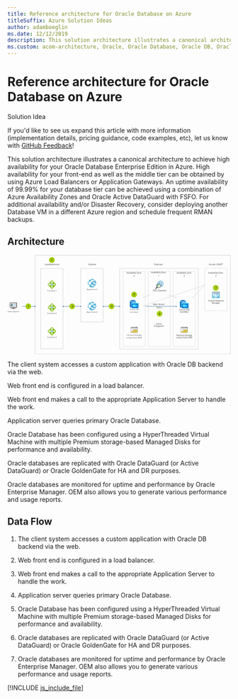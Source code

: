 ```yaml
---
title: Reference architecture for Oracle Database on Azure
titleSuffix: Azure Solution Ideas
author: adamboeglin
ms.date: 12/12/2019
description: This solution architecture illustrates a canonical architecture to achieve high availability for your Oracle Database Enterprise Edition in Azure. High availability for your front-end as well as the middle tier can be obtained by using Azure Load Balancers or Application Gateways. An uptime availability of 99.99% for your database tier can be achieved using a combination of Azure Availability Zones and Oracle Active DataGuard with FSFO. For additional availability and/or Disaster Recovery, consider deploying another Database VM in a different Azure region and schedule frequent RMAN backups.
ms.custom: acom-architecture, Oracle, Oracle Database, Oracle DB, Oracle on Azure, Oracle DB architecture, interactive-diagram
---
```

# Reference architecture for Oracle Database on Azure

<div class="alert">
    <p class="alert-title">
        <span class="icon is-left" aria-hidden="true">
            <span class="icon docon docon-lightbulb" role="presentation"></span>
        </span>Solution Idea</p>
    <p>If you'd like to see us expand this article with more information (implementation details, pricing guidance, code examples, etc), let us know with <a href="#feedback">GitHub Feedback</a>!</p>
</div>

This solution architecture illustrates a canonical architecture to achieve high availability for your Oracle Database Enterprise Edition in Azure. High availability for your front-end as well as the middle tier can be obtained by using Azure Load Balancers or Application Gateways. An uptime availability of 99.99% for your database tier can be achieved using a combination of Azure Availability Zones and Oracle Active DataGuard with FSFO. For additional availability and/or Disaster Recovery, consider deploying another Database VM in a different Azure region and schedule frequent RMAN backups.

## Architecture

<svg class="architecture-diagram" aria-labelledby="reference-architecture-for-oracle-database-on-azure" height="507" viewbox="0 0 1139 507" width="1139" xmlns="http://www.w3.org/2000/svg">
    <g transform="translate(-12 -11)" fill="none" fill-rule="evenodd" stroke="none" stroke-width="1">
        <path d="M0 533.821h1159.641V0H0z"/>
        <path stroke="#9F9F9F" stroke-linecap="round" d="M182.286 488.767h113.268V78.906H182.286zM387.21 352.096h113.268V78.906H387.21zM715.186 476.664v.5h-.5"/>
        <path d="M711.663 477.164H604.319" stroke="#9F9F9F" stroke-dasharray="1.008,3.024" stroke-linecap="round"/>
        <path stroke="#9F9F9F" stroke-linecap="round" d="M602.807 477.164h-.5v-.5"/>
        <path d="M602.307 473.673V96.307" stroke="#9F9F9F" stroke-dasharray="0.997,2.991" stroke-linecap="round"/>
        <path stroke="#9F9F9F" stroke-linecap="round" d="M602.307 94.812v-.5h.5"/>
        <path d="M605.831 94.312h107.343" stroke="#9F9F9F" stroke-dasharray="1.008,3.024" stroke-linecap="round"/>
        <path stroke="#9F9F9F" stroke-linecap="round" d="M714.686 94.312h.5v.5"/>
        <path d="M715.186 97.803v377.365" stroke="#9F9F9F" stroke-dasharray="0.997,2.991" stroke-linecap="round"/>
        <path stroke="#9F9F9F" stroke-linecap="round" d="M843.863 476.664v.5h-.5"/>
        <path d="M840.34 477.164H732.996" stroke="#9F9F9F" stroke-dasharray="1.008,3.024" stroke-linecap="round"/>
        <path stroke="#9F9F9F" stroke-linecap="round" d="M731.484 477.164h-.5v-.5"/>
        <path d="M730.984 473.673V96.307" stroke="#9F9F9F" stroke-dasharray="0.997,2.991" stroke-linecap="round"/>
        <path stroke="#9F9F9F" stroke-linecap="round" d="M730.984 94.812v-.5h.5"/>
        <path d="M734.508 94.312h107.344" stroke="#9F9F9F" stroke-dasharray="1.008,3.024" stroke-linecap="round"/>
        <path stroke="#9F9F9F" stroke-linecap="round" d="M843.363 94.312h.5v.5"/>
        <path d="M843.863 97.803V475.17" stroke="#9F9F9F" stroke-dasharray="0.997,2.991" stroke-linecap="round"/>
        <path stroke="#9F9F9F" stroke-linecap="round" d="M970.694 476.664v.5h-.5"/>
        <path d="M967.17 477.164H859.827" stroke="#9F9F9F" stroke-dasharray="1.008,3.024" stroke-linecap="round"/>
        <path stroke="#9F9F9F" stroke-linecap="round" d="M858.314 477.164h-.5v-.5"/>
        <path d="M857.814 473.673V96.307" stroke="#9F9F9F" stroke-dasharray="0.997,2.991" stroke-linecap="round"/>
        <path stroke="#9F9F9F" stroke-linecap="round" d="M857.814 94.812v-.5h.5"/>
        <path d="M861.339 94.312h107.344" stroke="#9F9F9F" stroke-dasharray="1.008,3.024" stroke-linecap="round"/>
        <path stroke="#9F9F9F" stroke-linecap="round" d="M970.194 94.312h.5v.5"/>
        <path d="M970.694 97.803v377.365" stroke="#9F9F9F" stroke-dasharray="0.997,2.991" stroke-linecap="round"/>
        <text fill="#525252" font-family="SegoeUI-Semibold, Segoe UI" font-size="9.745" font-weight="500">
            <tspan x="417.335" y="189.252">A</tspan><tspan letter-spacing="-.005" x="423.878" y="189.252">p</tspan><tspan x="429.745" y="189.252">p Se</tspan><tspan letter-spacing=".391" x="448.779" y="189.252">r</tspan><tspan letter-spacing="-.073" x="453.167" y="189.252">v</tspan><tspan x="457.962" y="189.252">er1</tspan>
        </text>
        <text fill="#525252" font-family="SegoeUI-Semibold, Segoe UI" font-size="9.745" font-weight="500">
            <tspan x="215.595" y="196.249">F</tspan><tspan letter-spacing="-.084" x="220.492" y="196.249">r</tspan><tspan x="223.929" y="196.249">o</tspan><tspan letter-spacing=".006" x="229.749" y="196.249">n</tspan><tspan x="235.441" y="196.249">t</tspan><tspan letter-spacing="-.005" x="238.962" y="196.249">E</tspan><tspan x="244.001" y="196.249">nd 1</tspan>
        </text>
        <text fill="#525252" font-family="SegoeUI-Semibold, Segoe UI" font-size="9.745" font-weight="500">
            <tspan x="214.855" y="312.249">F</tspan><tspan letter-spacing="-.084" x="219.751" y="312.249">r</tspan><tspan x="223.188" y="312.249">o</tspan><tspan letter-spacing=".006" x="229.008" y="312.249">n</tspan><tspan x="234.7" y="312.249">tEnd 2</tspan>
        </text>
        <text fill="#525252" font-family="SegoeUI-Semibold, Segoe UI" font-size="9.745" font-weight="500">
            <tspan x="12.423" y="302.25">Client </tspan><tspan letter-spacing="-.229" x="40.631" y="302.25">S</tspan><tspan x="45.475" y="302.25">ys</tspan><tspan letter-spacing="-.054" x="54.63" y="302.25">t</tspan><tspan x="58.041" y="302.25">em</tspan>
        </text>
        <text fill="#525252" font-family="SegoeUI-Semibold, Segoe UI" font-size="9.745" font-weight="500">
            <tspan x="214.855" y="433.248">F</tspan><tspan letter-spacing="-.084" x="219.751" y="433.248">r</tspan><tspan x="223.188" y="433.248">o</tspan><tspan letter-spacing=".006" x="229.008" y="433.248">n</tspan><tspan x="234.7" y="433.248">tEnd 3</tspan>
        </text>
        <text fill="#525252" font-family="SegoeUI-Semibold, Segoe UI" font-size="9.745" font-weight="500">
            <tspan x="416.594" y="303.985">A</tspan><tspan letter-spacing="-.005" x="423.137" y="303.985">pp</tspan><tspan x="434.871" y="303.985"> Se</tspan><tspan letter-spacing=".392" x="448.033" y="303.985">r</tspan><tspan letter-spacing="-.073" x="452.422" y="303.985">v</tspan><tspan x="457.217" y="303.985">er2</tspan>
        </text>
        <text fill="#525252" font-family="SegoeUI-Semibold, Segoe UI" font-size="9.745" font-weight="500">
            <tspan x="635.671" y="291.988">Oracle SB1</tspan>
        </text>
        <text fill="#525252" font-family="SegoeUI-Semibold, Segoe UI" font-size="9.745" font-weight="500">
            <tspan x="638.165" y="303.682">(prima</tspan><tspan letter-spacing=".392" x="667.145" y="303.682">r</tspan><tspan x="671.534" y="303.682">y)</tspan>
        </text>
        <text fill="#525252" font-family="SegoeUI-Semibold, Segoe UI" font-size="9.745" font-weight="500">
            <tspan x="620.439" y="423.2">P</tspan><tspan letter-spacing="-.085" x="626.135" y="423.2">r</tspan><tspan x="629.571" y="423.2">emium </tspan><tspan letter-spacing="-.277" x="662.923" y="423.2">S</tspan><tspan letter-spacing="-.054" x="667.672" y="423.2">t</tspan><tspan x="671.082" y="423.2">orage</tspan>
        </text>
        <text fill="#525252" font-family="SegoeUI-Semibold, Segoe UI" font-size="9.745" font-weight="500">
            <tspan x="619.464" y="434.895">usin</tspan><tspan letter-spacing="-.005" x="637.584" y="434.895">g</tspan><tspan x="643.452" y="434.895"> Oracle ASM</tspan>
        </text>
        <text fill="#525252" font-family="SegoeUI-Semibold, Segoe UI" font-size="10.234" font-weight="500" letter-spacing="-.274">
            <tspan x="755.148" y="266.944">R</tspan><tspan x="760.976" y="266.944">edo </tspan><tspan letter-spacing="-.292" x="781.504" y="266.944">S</tspan><tspan x="786.489" y="266.944">t</tspan><tspan letter-spacing="-.088" x="790.187" y="266.944">r</tspan><tspan x="793.797" y="266.944">eam</tspan>
        </text>
        <text fill="#525252" font-family="SegoeUI-Semibold, Segoe UI" font-size="10.234" font-weight="500">
            <tspan x="770.418" y="364.977">Acti</tspan><tspan letter-spacing="-.077" x="788.472" y="364.977">v</tspan><tspan x="793.508" y="364.977">e</tspan>
        </text>
        <text fill="#525252" font-family="SegoeUI-Semibold, Segoe UI" font-size="10.234" font-weight="500">
            <tspan x="760.184" y="377.258">Data</tspan><tspan letter-spacing="-.005" x="781.906" y="377.258">g</tspan><tspan x="788.067" y="377.258">ua</tspan><tspan letter-spacing="-.088" x="799.381" y="377.258">r</tspan><tspan x="802.991" y="377.258">d</tspan>
        </text>
        <text fill="#525252" font-family="SegoeUI-Semibold, Segoe UI" font-size="10.234" font-weight="500" letter-spacing="-.115">
            <tspan x="754.309" y="196.155">F</tspan><tspan x="759.217" y="196.155">SFQ O</tspan><tspan letter-spacing="-.005" x="788.215" y="196.155">b</tspan><tspan x="794.376" y="196.155">se</tspan><tspan letter-spacing=".41" x="804.226" y="196.155">r</tspan><tspan letter-spacing="-.077" x="808.834" y="196.155">v</tspan><tspan x="813.869" y="196.155">er</tspan>
        </text>
        <text fill="#525252" font-family="SegoeUI-Semibold, Segoe UI" font-size="10.234" font-weight="500">
            <tspan x="888.355" y="293.573">Oracle DB2</tspan>
        </text>
        <text fill="#525252" font-family="SegoeUI-Semibold, Segoe UI" font-size="10.234" font-weight="500">
            <tspan x="892.377" y="305.854">(stan</tspan><tspan letter-spacing="-.005" x="915.199" y="305.854">db</tspan><tspan x="927.522" y="305.854">y)</tspan>
        </text>
        <text fill="#525252" font-family="SegoeUI-Semibold, Segoe UI" font-size="10.234" font-weight="500">
            <tspan x="1036.126" y="247.806">Oracle En</tspan><tspan letter-spacing="-.056" x="1079.995" y="247.806">t</tspan><tspan x="1083.577" y="247.806">er</tspan><tspan letter-spacing="-.005" x="1092.802" y="247.806">p</tspan><tspan x="1098.963" y="247.806">rise</tspan>
        </text>
        <text fill="#525252" font-family="SegoeUI-Semibold, Segoe UI" font-size="10.234" font-weight="500">
            <tspan x="1054.977" y="260.087">Mana</tspan><tspan letter-spacing="-.005" x="1081.092" y="260.087">g</tspan><tspan x="1087.253" y="260.087">er</tspan>
        </text>
        <text fill="#525252" font-family="SegoeUI-Semibold, Segoe UI" font-size="10.234" font-weight="500">
            <tspan x="874.028" y="424.324">P</tspan><tspan letter-spacing="-.089" x="880.009" y="424.324">r</tspan><tspan x="883.618" y="424.324">emium </tspan><tspan letter-spacing="-.29" x="918.643" y="424.324">S</tspan><tspan letter-spacing="-.056" x="923.63" y="424.324">t</tspan><tspan x="927.212" y="424.324">ora</tspan><tspan letter-spacing="-.005" x="942.453" y="424.324">g</tspan><tspan x="948.614" y="424.324">e</tspan>
        </text>
        <text fill="#525252" font-family="SegoeUI-Semibold, Segoe UI" font-size="10.234" font-weight="500">
            <tspan x="873.004" y="436.605">usin</tspan><tspan letter-spacing="-.005" x="892.033" y="436.605">g</tspan><tspan x="898.195" y="436.605"> Oracle ASM</tspan>
        </text>
        <text fill="#525252" font-family="SegoeUI-Semibold, Segoe UI" font-size="10.234" font-weight="500">
            <tspan x="773.017" y="283.206">(sync)</tspan>
        </text>
        <text fill="#525252" font-family="SegoeUI-Semibold, Segoe UI" font-size="10.234" font-weight="500" letter-spacing="-.216">
            <tspan x="620.191" y="105.808">A</tspan><tspan letter-spacing="-.167" x="626.627" y="105.808">v</tspan><tspan x="631.482" y="105.808">aila</tspan><tspan letter-spacing="-.005" x="647.513" y="105.808">b</tspan><tspan x="653.674" y="105.808">ility Zone</tspan>
        </text>
        <text fill="#525252" font-family="SegoeUI-Semibold, Segoe UI" font-size="12.428" font-weight="500">
            <tspan x="423.919" y="62.433">S</tspan><tspan letter-spacing=".007" x="430.685" y="62.433">u</tspan><tspan letter-spacing="-.006" x="437.944" y="62.433">b</tspan><tspan x="445.426" y="62.433">net</tspan>
        </text>
        <text fill="#525252" font-family="SegoeUI-Semibold, Segoe UI" font-size="12.428" font-weight="500">
            <tspan x="201.33" y="62.433">L</tspan><tspan letter-spacing="-.144" x="207.405" y="62.433">o</tspan><tspan x="214.536" y="62.433">a</tspan><tspan letter-spacing="-.006" x="221.023" y="62.433">d</tspan><tspan letter-spacing="-.152" x="228.505" y="62.433">b</tspan><tspan x="235.696" y="62.433">alancer</tspan>
        </text>
        <text fill="#525252" font-family="SegoeUI-Semibold, Segoe UI" font-size="10.234" font-weight="500">
            <tspan x="655.906" y="121.608">0</tspan>
        </text>
        <text fill="#525252" font-family="SegoeUI-Semibold, Segoe UI" font-size="10.234" font-weight="500" letter-spacing="-.216">
            <tspan x="1037.157" y="105.807">A</tspan><tspan letter-spacing="-.167" x="1043.592" y="105.807">v</tspan><tspan x="1048.448" y="105.807">aila</tspan><tspan letter-spacing="-.005" x="1064.478" y="105.807">b</tspan><tspan x="1070.64" y="105.807">ility Zone</tspan>
        </text>
        <text fill="#525252" font-family="SegoeUI-Semibold, Segoe UI" font-size="10.234" font-weight="500">
            <tspan x="1072.884" y="121.608">0</tspan>
        </text>
        <text fill="#525252" font-family="SegoeUI-Semibold, Segoe UI" font-size="10.234" font-weight="500" letter-spacing="-.216">
            <tspan x="745.107" y="104.63">A</tspan><tspan letter-spacing="-.167" x="751.542" y="104.63">v</tspan><tspan x="756.397" y="104.63">aila</tspan><tspan letter-spacing="-.005" x="772.428" y="104.63">b</tspan><tspan x="778.589" y="104.63">ility Zone</tspan>
        </text>
        <text fill="#525252" font-family="SegoeUI-Semibold, Segoe UI" font-size="13.313" font-weight="500">
            <tspan x="760.044" y="61.877">Subnet</tspan>
        </text>
        <text fill="#525252" font-family="SegoeUI-Semibold, Segoe UI" font-size="13.313" font-weight="500">
            <tspan x="1039.983" y="61.877">Azu</tspan><tspan letter-spacing="-.114" x="1062.871" y="61.877">r</tspan><tspan x="1067.567" y="61.877">e VN</tspan><tspan letter-spacing=".06" x="1097.054" y="61.877">E</tspan><tspan x="1104.07" y="61.877">T</tspan>
        </text>
        <text fill="#525252" font-family="SegoeUI-Semibold, Segoe UI" font-size="10.234" font-weight="500">
            <tspan x="780.783" y="121.608">1</tspan>
        </text>
        <text fill="#525252" font-family="SegoeUI-Semibold, Segoe UI" font-size="10.234" font-weight="500" letter-spacing="-.216">
            <tspan x="875.684" y="105.807">A</tspan><tspan letter-spacing="-.167" x="882.119" y="105.807">v</tspan><tspan x="886.975" y="105.807">aila</tspan><tspan letter-spacing="-.005" x="903.005" y="105.807">b</tspan><tspan x="909.167" y="105.807">ility Zone</tspan>
        </text>
        <text fill="#525252" font-family="SegoeUI-Semibold, Segoe UI" font-size="10.234" font-weight="500">
            <tspan x="911.411" y="121.608">2</tspan>
        </text>
        <path d="M443.942 176.213c11.863 0 21.481-9.712 21.481-21.69 0-11.982-9.618-21.693-21.48-21.693-11.865 0-21.482 9.711-21.482 21.692 0 11.98 9.617 21.691 21.481 21.691" fill="#FFF"/>
        <path d="M429.83 148.73c1.159-.421 2.422-.526 3.58-.21.21-.316.527-.527.737-.843 2-2.105 4.107-3.896 6.002-5.16-2.316-2.421-4.317-4.843-5.791-7.37-1.263.632-2.527 1.368-3.685 2.21-.843.738-1.58 1.37-2.317 2.212-.316 1.685-.421 5.055 1.474 9.16M443.202 140.622c5.897-3.159 11.055-3.159 14.425-2.737-3.896-3.265-8.844-4.95-13.793-4.95-2.212 0-4.423.316-6.635 1.053a189.443 189.443 0 006.002 6.634M426.882 158.838c-1.79-2.422-1.79-5.58 0-7.897-1.474-3.58-1.369-6.529-.842-8.634-4.95 7.265-5.16 17.057.105 24.534.105-2.21.421-4.738 1.263-7.477-.21-.104-.316-.315-.526-.526M447.203 144.728c2.527 2.527 4.95 4.844 7.16 6.739 2.001-1.158 4.528-.632 6.002 1.158 1.053 1.37 1.16 3.054.632 4.423 1.685 1.369 2.843 2.21 3.685 2.843 1.685-6.212.527-13.162-3.685-18.638-.105-.105-.21-.21-.21-.315-.422.105-5.897-.316-13.584 3.79M459.523 159.258c-2 1.58-4.949 1.16-6.529-.842-1.053-1.474-1.158-3.264-.526-4.844-2.738-2.106-5.58-4.528-8.319-6.95l-.21-.21.21.21c-1.79 1.158-3.685 2.74-5.686 4.53l-.737.736c1.053 2.105.948 4.633-.316 6.528.422.316.737.632 1.158.947 2.001 1.581 4.002 2.844 5.792 3.897 1.895-1.158 4.317-.843 5.686.947.421.527.632 1.158.737 1.685 5.37 1.58 9.266 1.053 10.635.737 1.053-1.474 1.79-3.054 2.422-4.738-.842-.527-2.21-1.474-4.317-2.948.21.105.105.211 0 .315M449.522 170.315c-1.896 1.475-4.528 1.053-6.002-.842-.632-.948-.948-2.001-.842-3.054-2.106-1.053-4.212-2.317-6.318-4.001-.632-.527-1.159-.948-1.79-1.474-.948.42-2 .526-3.054.526-1.474 3.896-1.685 7.477-1.474 9.793 3.896 3.264 8.845 4.948 13.794 4.948 4.633 0 9.161-1.473 13.057-4.421l1.895-1.58c-2.21 0-5.054-.105-8.318-.842-.21.21-.527.632-.948.947" fill="#59B3D8"/>
        <path d="M443.942 292.9c11.863 0 21.481-9.711 21.481-21.69 0-11.981-9.618-21.692-21.48-21.692-11.865 0-21.482 9.71-21.482 21.692 0 11.979 9.617 21.69 21.481 21.69" fill="#FFF"/>
        <path d="M429.83 265.417c1.159-.42 2.422-.526 3.58-.21.21-.316.527-.527.737-.843 2-2.106 4.107-3.896 6.002-5.16-2.316-2.422-4.317-4.844-5.791-7.37-1.263.632-2.527 1.368-3.685 2.211-.843.737-1.58 1.37-2.317 2.211-.316 1.685-.421 5.055 1.474 9.161M443.202 257.31c5.897-3.16 11.055-3.16 14.425-2.738-3.896-3.264-8.844-4.95-13.793-4.95-2.212 0-4.423.317-6.635 1.054a189.443 189.443 0 006.002 6.634M426.882 275.526c-1.79-2.422-1.79-5.58 0-7.897-1.474-3.581-1.369-6.53-.842-8.634-4.95 7.265-5.16 17.057.105 24.534.105-2.211.421-4.738 1.263-7.477-.21-.104-.316-.315-.526-.526M447.203 261.415c2.527 2.527 4.95 4.844 7.16 6.74 2.001-1.159 4.528-.633 6.002 1.157 1.053 1.37 1.16 3.054.632 4.423 1.685 1.37 2.843 2.211 3.685 2.843 1.685-6.212.527-13.162-3.685-18.638-.105-.105-.21-.21-.21-.315-.422.104-5.897-.316-13.584 3.79M459.523 275.946c-2 1.58-4.949 1.158-6.529-.842-1.053-1.474-1.158-3.264-.526-4.844-2.738-2.106-5.58-4.528-8.319-6.95l-.21-.21.21.21c-1.79 1.158-3.685 2.739-5.686 4.529l-.737.737c1.053 2.105.948 4.633-.316 6.528.422.316.737.632 1.158.947 2.001 1.58 4.002 2.843 5.792 3.897 1.895-1.158 4.317-.843 5.686.947.421.527.632 1.158.737 1.685 5.37 1.58 9.266 1.053 10.635.737 1.053-1.474 1.79-3.054 2.422-4.738-.842-.527-2.21-1.475-4.317-2.948.21.105.105.21 0 .315M449.522 287.002c-1.896 1.475-4.528 1.053-6.002-.842-.632-.948-.948-2-.842-3.054-2.106-1.053-4.212-2.317-6.318-4-.632-.528-1.159-.949-1.79-1.475-.948.421-2 .526-3.054.526-1.474 3.896-1.685 7.476-1.474 9.793 3.896 3.264 8.845 4.948 13.794 4.948 4.633 0 9.161-1.473 13.057-4.42l1.895-1.58c-2.21 0-5.054-.107-8.318-.843-.21.21-.527.632-.948.947" fill="#59B3D8"/>
        <path d="M643.108 407.809h32.062c.71 0 1.35-.498 1.35-1.351v-23.531l-33.625-.568.213 25.45z" fill="#A0A1A2"/>
        <path d="M643.676 397.999h8.957v-5.403h-8.957v5.403zm10.663-7.322v-5.403h8.957v1.564l3.626-3.91h-25.948v23.531c0 .711.711 1.351 1.351 1.351h1.493l2.345-2.56h-2.487v-5.402h7.535l3.128-3.342v-3.91h3.626l1.777-1.919h-5.403z" fill="#BABBBC"/>
        <path d="M675.167 377.525h-4.408l-5.047 5.402h10.806v-4.051c0-.711-.498-1.351-1.35-1.351" fill="#7A7A7A"/>
        <path d="M671.97 377.525h-29.646c-.639 0-1.35.64-1.35 1.35v4.052h25.948l5.047-5.402z" fill="#9E9E9E"/>
        <path d="M640.974 406.46c0 .71.498 1.35 1.35 1.35-.64 0-1.35-.64-1.35-1.35" fill="#A0A1A2"/>
        <path d="M642.324 377.525c-.852 0-1.35.64-1.35 1.35 0-.71.71-1.35 1.35-1.35" fill="#7A7A7A"/>
        <path fill="#FFF" d="M663.297 390.677v-3.839l-3.555 3.84zM654.339 385.273v5.403h5.403l3.554-3.84v-1.563z"/>
        <path fill="#FCD116" d="M654.339 398h8.957v-5.403h-5.332l-3.625 3.91z"/>
        <path fill="#FADC6A" d="M654.339 396.507l3.625-3.91h-3.625z"/>
        <path fill="#FFF" d="M643.675 398h8.958v-5.403h-8.958z"/>
        <path fill="#FCD116" d="M652.632 405.25v-5.402h-1.422l-5.047 5.402z"/>
        <path fill="#FADC6A" d="M643.676 405.25h2.488l5.048-5.402h-7.536z"/>
        <path fill="#FCD116" d="M665.001 397.998h8.958v-5.403h-8.958z"/>
        <path fill="#FFF" d="M665.001 390.677h8.958v-5.402h-8.958zM643.675 398h8.958v-5.403h-8.958z"/>
        <path fill="#FCD116" d="M654.339 405.25h8.957v-5.402h-8.957zM665.001 405.25h8.958v-5.402h-8.958z"/>
        <path fill="#FFF" d="M643.675 390.676h8.958v-5.403h-8.958z"/>
        <path d="M898.615 407.809h32.062c.71 0 1.35-.498 1.35-1.351v-23.531l-33.625-.568.213 25.45z" fill="#A0A1A2"/>
        <path d="M899.182 397.999h8.957v-5.403h-8.957v5.403zm10.664-7.322v-5.403h8.958v1.564l3.625-3.91h-25.948v23.531c0 .711.711 1.351 1.351 1.351h1.493l2.346-2.56h-2.489v-5.402h7.536l3.128-3.342v-3.91h3.625l1.778-1.919h-5.403z" fill="#BABBBC"/>
        <path d="M930.675 377.525h-4.408l-5.047 5.402h10.806v-4.051c0-.711-.498-1.351-1.351-1.351" fill="#7A7A7A"/>
        <path d="M927.476 377.525h-29.645c-.639 0-1.35.64-1.35 1.35v4.052h25.947l5.048-5.402z" fill="#9E9E9E"/>
        <path d="M896.481 406.46c0 .71.497 1.35 1.351 1.35-.64 0-1.35-.64-1.35-1.35" fill="#A0A1A2"/>
        <path d="M897.832 377.525c-.854 0-1.351.64-1.351 1.35 0-.71.71-1.35 1.35-1.35" fill="#7A7A7A"/>
        <path fill="#FFF" d="M918.803 390.677v-3.839l-3.554 3.84zM909.846 385.273v5.403h5.403l3.553-3.84v-1.563z"/>
        <path fill="#FCD116" d="M909.846 398h8.957v-5.403h-5.332l-3.625 3.91z"/>
        <path fill="#FADC6A" d="M909.846 396.507l3.625-3.91h-3.625z"/>
        <path fill="#FFF" d="M899.182 398h8.958v-5.403h-8.958z"/>
        <path fill="#FCD116" d="M908.14 405.25v-5.402h-1.423l-5.048 5.402z"/>
        <path fill="#FADC6A" d="M899.182 405.25h2.488l5.048-5.402h-7.536z"/>
        <path fill="#FCD116" d="M920.509 397.998h8.957v-5.403h-8.957z"/>
        <path fill="#FFF" d="M920.509 390.677h8.957v-5.402h-8.957zM899.182 398h8.958v-5.403h-8.958z"/>
        <path fill="#FCD116" d="M909.846 405.25h8.957v-5.402h-8.957zM920.509 405.25h8.957v-5.402h-8.957z"/>
        <path fill="#FFF" d="M899.182 390.676h8.958v-5.403h-8.958z"/>
        <path d="M1059.406 230.955h34.371c.863 0 1.569-.714 1.569-1.585v-24.568h-11.99l-23.95 26.153z" fill="#59B4D9"/>
        <path d="M1056.11 204.802V229.37c0 .871.705 1.585 1.568 1.585h1.727l23.951-26.153h-27.247z" fill="#59B4D9"/>
        <path d="M1056.11 204.802V229.37c0 .871.705 1.585 1.568 1.585h1.727l23.951-26.153h-27.247z" fill="#7DC3DF"/>
        <path fill="#A0A1A2" d="M1083.573 204.565h-27.464v.238h27.247z"/>
        <path d="M1090.636 200.125c0-.95-.707-1.664-1.648-1.664-.942 0-1.649.713-1.649 1.664v16.723h-3.216c-.313-1.903-1.256-3.726-2.668-5.232-1.883-1.9-4.316-2.93-6.985-2.93a9.812 9.812 0 00-6.983 2.93c-.628.635-.628 1.665 0 2.378.627.634 1.647.634 2.353 0 1.257-1.267 2.904-1.902 4.63-1.902 1.727 0 3.375.714 4.63 1.902 2.59 2.615 2.59 6.816 0 9.352-1.255 1.268-2.902 1.902-4.63 1.902-1.726 0-3.373-.713-4.63-1.902-.627-.634-1.646-.634-2.352 0-.629.633-.629 1.665 0 2.378 1.881 1.902 4.314 2.932 6.982 2.932 2.59 0 5.101-1.03 6.985-2.932 1.57-1.585 2.433-3.488 2.745-5.548h4.788c.941 0 1.648-.713 1.648-1.664v-18.387z" fill="#FFF"/>
        <path d="M1074.471 214.55c-1.569 0-2.903.95-3.53 2.298h-6.828v-16.723c0-.95-.706-1.664-1.648-1.664-.863 0-1.569.792-1.569 1.664v18.387c0 .951.706 1.664 1.647 1.664h8.475c.628 1.348 1.962 2.3 3.531 2.3 2.197 0 3.924-1.745 3.924-3.964-.078-2.22-1.883-3.963-4.002-3.963" fill="#FFF"/>
        <path d="M1093.774 197.194h-3.452l-6.967 7.608h11.988v-6.023a1.58 1.58 0 00-1.569-1.585" fill="#A0A1A2"/>
        <path d="M1057.678 197.194c-.863 0-1.569.713-1.569 1.585v6.023h27.248l6.967-7.608h-32.646z" fill="#B3B4B5"/>
        <path d="M907.503 253.484v-8.946h-15.031v29.619c0 2.056 3.102 3.869 7.697 4.836v-25.51h7.334z" fill="#0072C6"/>
        <path fill="#2D88CB" d="M907.745 244.537h-.242v8.946h15.555v-8.946z"/>
        <path d="M923.057 244.536c0 3.023-6.85 5.563-15.272 5.563-8.423 0-15.314-2.418-15.314-5.563 0-3.022 6.851-5.561 15.273-5.561s15.313 2.54 15.313 5.561" fill="#FFF"/>
        <path d="M919.956 244.294c0 1.975-5.48 3.627-12.17 3.627-6.69 0-12.17-1.652-12.17-3.627 0-2.056 5.48-3.708 12.17-3.708 6.69 0 12.17 1.652 12.17 3.708" fill="#0072C6"/>
        <path d="M917.415 246.51c1.652-.645 2.538-1.41 2.538-2.216 0-2.055-5.48-3.708-12.17-3.708-6.69 0-12.21 1.653-12.21 3.708 0 .806.967 1.653 2.539 2.216 2.216-.887 5.722-1.41 9.63-1.41 3.95-.04 7.456.523 9.673 1.41" fill="#2D88CB"/>
        <path fill="#0078D4" d="M901.542 282.133h34.495v-26.557h-34.495z"/>
        <path fill="#50E6FF" d="M901.542 258.441h34.495v-3.587h-34.495zM922.816 266.055v-2.539H906.98v11.445h6.286l3.87 3.99c.08.08.282 0 .241-.162l-.524-3.869h1.975a6.141 6.141 0 01-.766-2.941c.04-2.902 2.055-5.32 4.755-5.924"/>
        <path d="M925.356 267.062v-.443c-.322-.081-.726-.081-1.128-.081-3.022 0-5.56 2.459-5.56 5.56a5.522 5.522 0 005.56 5.563c.564 0 1.168-.081 1.692-.283l-2.82-2.74.806-1.491h1.49c.564 0 1.048-.483 1.048-1.048 0-.564-.484-1.048-1.048-1.048h-4.674l2.418-2.66v1.21h2.216a2.485 2.485 0 012.498 2.498 2.51 2.51 0 01-2.498 2.498l2.015 1.975a5.494 5.494 0 002.297-4.473 5.448 5.448 0 00-1.652-3.91h-1.693c-.524-.12-.967-.563-.967-1.127" fill="#50E6FF"/>
        <path d="M926.722 267.103c-.16 0-.24-.04-.28-.161-.042-.041-.042-.081-.042-.202 0-.201.162-.323.322-.323.202 0 .322.162.322.323 0 .16-.12.323-.322.363zm4.192-5.642l-2.942 2.942h-1.53a.534.534 0 00-.525.523v2.056c0 .282.242.523.524.523h2.015a.532.532 0 00.524-.523v-1.975h.322l.483-.483v-.565l.163-.161h.563l.322-.322v-.644l.444-.444h.402v-.968h-.765v.04z" fill="#50E6FF"/>
        <path d="M926.722 267.103c-.04-.04-.2-.08-.281-.161.04.08.12.16.281.16" fill="#50E6FF"/>
        <path d="M651.995 253.484v-8.946h-15.03v29.619c0 2.056 3.102 3.869 7.696 4.836v-25.51h7.334z" fill="#0072C6"/>
        <path fill="#2D88CB" d="M652.238 244.537h-.242v8.946h15.555v-8.946z"/>
        <path d="M667.55 244.536c0 3.023-6.85 5.563-15.272 5.563s-15.313-2.418-15.313-5.563c0-3.022 6.85-5.561 15.273-5.561 8.422 0 15.313 2.54 15.313 5.561" fill="#FFF"/>
        <path d="M664.449 244.294c0 1.975-5.48 3.627-12.17 3.627-6.689 0-12.17-1.652-12.17-3.627 0-2.056 5.481-3.708 12.17-3.708 6.69 0 12.17 1.652 12.17 3.708" fill="#0072C6"/>
        <path d="M661.908 246.51c1.651-.645 2.538-1.41 2.538-2.216 0-2.055-5.48-3.708-12.17-3.708-6.69 0-12.21 1.653-12.21 3.708 0 .806.966 1.653 2.538 2.216 2.217-.887 5.722-1.41 9.632-1.41 3.95-.04 7.456.523 9.672 1.41" fill="#2D88CB"/>
        <path fill="#0078D4" d="M646.035 282.133h34.495v-26.557h-34.495z"/>
        <path fill="#50E6FF" d="M646.035 258.441h34.495v-3.587h-34.495zM667.31 266.055v-2.539h-15.838v11.445h6.286l3.87 3.99c.08.08.281 0 .241-.162l-.524-3.869h1.974a6.152 6.152 0 01-.765-2.941c.04-2.902 2.055-5.32 4.755-5.924"/>
        <path d="M669.849 267.062v-.443c-.322-.081-.725-.081-1.128-.081-3.022 0-5.561 2.459-5.561 5.56a5.522 5.522 0 005.56 5.563c.565 0 1.17-.081 1.693-.283l-2.82-2.74.805-1.491h1.492c.563 0 1.047-.483 1.047-1.048 0-.564-.484-1.048-1.047-1.048h-4.675l2.418-2.66v1.21h2.216a2.485 2.485 0 012.499 2.498 2.51 2.51 0 01-2.5 2.498l2.016 1.975a5.494 5.494 0 002.297-4.473 5.448 5.448 0 00-1.652-3.91h-1.693c-.524-.12-.967-.563-.967-1.127" fill="#50E6FF"/>
        <path d="M671.216 267.103c-.161 0-.242-.04-.282-.161-.04-.041-.04-.081-.04-.202 0-.201.16-.323.322-.323.202 0 .322.162.322.323 0 .16-.12.323-.322.363zm4.19-5.642l-2.94 2.942h-1.532a.534.534 0 00-.524.523v2.056c0 .282.242.523.524.523h2.015a.533.533 0 00.524-.523v-1.975h.322l.484-.483v-.565l.16-.161h.565l.322-.322v-.644l.444-.444h.403v-.968h-.766v.04z" fill="#50E6FF"/>
        <path d="M671.215 267.103c-.04-.04-.2-.08-.282-.161.04.08.121.16.282.16" fill="#50E6FF"/>
        <path d="M793.298 142.97a14.606 14.606 0 00-14.577 14.228 11.133 11.133 0 0116.165 8.105 11.144 11.144 0 01-1.09 6.833 14.59 14.59 0 009.743-24.991 14.581 14.581 0 00-10.241-4.176" fill="#FFF"/>
        <path d="M794.135 172.766c3.174-2.782 6.559-7.194 6.559-15.191 0-7.998-3.331-12.584-6.59-15.211l-1.32 1.297c3.049 2.458 5.87 5.849 5.87 13.915 0 8.096-2.916 11.325-5.898 13.935l1.379 1.255z" fill="#3898C5"/>
        <path fill="#3898C5" d="M779.661 158.482h27.444v-1.829h-27.444zM793.385 150.728c-4.501 0-8.566-1.256-10.993-3.126l-1.098 1.098c2.707 2.174 7.108 3.595 12.09 3.595 4.984 0 9.386-1.421 12.092-3.596l-1.098-1.097c-2.426 1.87-6.491 3.126-10.993 3.126"/>
        <path d="M775.183 172.313l-8.637 8.636a2.44 2.44 0 003.451 3.451l8.641-8.631-3.455-3.456z" fill="#7A7B7B"/>
        <path d="M771.795 175.702a12.106 12.106 0 003.454 3.454l2.259-2.26-3.455-3.45-2.258 2.256z" fill="#1D1D1D"/>
        <path d="M783.645 174.753a7.772 7.772 0 007.772-7.773 7.772 7.772 0 10-15.544 0 7.772 7.772 0 007.772 7.773" fill="#FFF"/>
        <path d="M783.885 176.567a9.5 9.5 0 100-19 9.5 9.5 0 000 19" fill="#FFF"/>
        <path d="M788.135 156.768c.186-7.484 2.908-10.734 5.85-13.107l-1.32-1.297c-3.057 2.466-6.18 6.663-6.551 13.783.693.142 1.369.35 2.02.62M794.201 162.866c.207.514.376 1.043.505 1.582 3.967.219 7.483 1.394 9.675 3.079l1.096-1.097c-2.556-2.055-6.632-3.42-11.276-3.564" fill="#3898C5"/>
        <path d="M793.386 142.106a15.483 15.483 0 00-10.925 4.533 15.487 15.487 0 00-4.534 10.927c0 .03.005.062.005.095a11.013 11.013 0 011.983-.995 13.507 13.507 0 0126.678-1.957 13.498 13.498 0 01-.56 7.605 13.5 13.5 0 01-11.748 8.724c-.264.69-.596 1.353-.993 1.978.032 0 .063.005.094.005a15.46 15.46 0 100-30.92v.005z" fill="#3898C5"/>
        <path fill="#7FBA00" d="M782.66 172.248l-1.786-5.275-1.371 2.705h-2.53v-1.356h1.677l2.476-4.876 1.524 4.504 2.181-6.51 1.786 5.264 1.669-3.183h2.505v1.372h-1.721l-2.709 5.338-1.526-4.498z"/>
        <path d="M777.4 170.08c0-5.615 3.912-9.5 9.5-9.5a9.44 9.44 0 014.76 1.29 9.488 9.488 0 00-11.272-4.236 9.488 9.488 0 00-6.36 10.225 9.467 9.467 0 001.516 4.034 9.485 9.485 0 003.143 2.948 9.444 9.444 0 01-1.287-4.762" fill="#3898C5"/>
        <path d="M783.886 175.963a8.897 8.897 0 01-8.725-10.63 8.897 8.897 0 0117.621 1.733 8.896 8.896 0 01-8.896 8.895v.002zm0-20.902a12.001 12.001 0 00-11.774 14.346 12.002 12.002 0 0016.368 8.75 11.997 11.997 0 005.387-4.422 12.008 12.008 0 00-1.492-15.159 12.007 12.007 0 00-8.49-3.515z" fill="#7A7B7B"/>
        <path fill="#EBEBEB" d="M26.191 277.002h31.382v-22.419H26.191z"/>
        <path d="M47.42 279.248H37.61c1.179 4.194-.404 4.796-7.34 4.796v2.195h23.585v-2.195c-6.936 0-7.617-.6-6.436-4.796" fill="#7A7A7A"/>
        <path d="M57.922 252.685h.015H25.99h31.932z" fill="#707070"/>
        <path d="M57.942 252.686l-3.282 2.796h2.623v20.97h-27.25l-3.285 2.797H57.92c1.083 0 2.18-.966 2.18-2.051v-22.444c0-1.088-1.082-2.054-2.158-2.068" fill="#3E3E3E"/>
        <path d="M24.029 277.199v-22.443V277.2c0 1.086.875 2.053 1.959 2.053h.76v-.001h-.76c-1.084 0-1.96-.967-1.96-2.052" fill="#FFF"/>
        <path d="M26.762 276.452v-20.97H54.66l3.283-2.797H25.988c-.466 0-.889.188-1.226.48a2.131 2.131 0 00-.733 1.59v22.442c0 1.086.875 2.053 1.96 2.053h.758l3.285-2.798h-3.27z" fill="#707070"/>
        <path fill="#9FA0A1" d="M30.274 286.24h23.584v-2.197H30.274z"/>
        <path d="M42.577 254.206a.515.515 0 01-.512.517.513.513 0 01-.511-.517.512.512 0 111.023 0" fill="#B7D332"/>
        <path fill="#0078D4" d="M44.027 261.703h10.687v-.728H44.027zM44.027 265.72h10.687v-.728H44.027zM44.027 269.738h10.687v-.728H44.027z"/>
        <path d="M29.241 265.325c0 3.329 2.677 6.026 5.98 6.026a5.92 5.92 0 003.733-1.322l-3.733-4.704h-5.98z" fill="#3C3C41"/>
        <path d="M35.22 265.325l3.733-4.702a5.92 5.92 0 00-3.733-1.323c-3.302 0-5.979 2.697-5.979 6.025h5.98z" fill="#75757A"/>
        <path d="M38.946 260.622l-3.733 4.703v.001l3.733 4.703a6.03 6.03 0 002.246-4.704 6.03 6.03 0 00-2.246-4.703" fill="#50E6FF"/>
        <path d="M238.921 182.52a3.836 3.836 0 01-2.734-1.132l-17.093-17.092a3.89 3.89 0 01-1.132-2.734c0-1.018.412-2.014 1.132-2.732l17.093-17.092a3.835 3.835 0 012.734-1.134c1.032 0 2.003.402 2.733 1.134l17.091 17.092a3.824 3.824 0 011.133 2.732 3.833 3.833 0 01-1.134 2.736l-17.09 17.09a3.836 3.836 0 01-2.733 1.133" fill="#7FBA00"/>
        <path d="M234.512 161.278a4.413 4.413 0 014.409-4.407c.447 0 .87.087 1.278.21l6.777-10.022-5.321-5.321a3.84 3.84 0 00-2.733-1.134 3.836 3.836 0 00-2.733 1.134l-17.094 17.092a3.885 3.885 0 00-1.133 2.732c0 .354.067.698.16 1.036.066.233.151.457.26.675.184.373.415.726.713 1.024l9.678 9.677 6.727-9.948a4.366 4.366 0 01-.988-2.748" fill="#9EC84B"/>
        <path d="M256.2 161.278l-5.544-5.543v3.914l-5.882-.006a6.104 6.104 0 00-4.179-4.208v-5.608h3.869l-5.544-5.544-5.543 5.544h3.865v5.607a6.106 6.106 0 00-4.175 4.198l-5.885-.004v-3.871l-5.543 5.543 5.543 5.543v-3.914l5.888.006a6.097 6.097 0 004.173 4.188v3.886c-.838.61-2.12 1.894-2.12 3.387 0 2.08 1.704 3.773 3.785 3.773a3.785 3.785 0 003.78-3.773c0-1.476-1.254-2.744-2.093-3.364v-3.91a6.102 6.102 0 004.172-4.176l5.888.005v3.87l5.544-5.543z" fill="#FFF"/>
        <path d="M238.918 156.87a4.414 4.414 0 00-4.408 4.407 4.413 4.413 0 004.408 4.409 4.412 4.412 0 004.408-4.409 4.412 4.412 0 00-4.408-4.406" fill="#59B4D9"/>
        <path d="M234.51 161.278c0 1.044.38 1.99.989 2.747l4.698-6.943a4.37 4.37 0 00-1.278-.211 4.413 4.413 0 00-4.408 4.407" fill="#59B4D9"/>
        <path d="M234.51 161.278c0 1.044.38 1.99.989 2.747l4.698-6.943a4.37 4.37 0 00-1.278-.211 4.413 4.413 0 00-4.408 4.407" fill="#83C6DF"/>
        <path d="M238.921 299.116a3.836 3.836 0 01-2.734-1.133l-17.093-17.092a3.888 3.888 0 01-1.132-2.734c0-1.018.412-2.013 1.132-2.732l17.093-17.092a3.839 3.839 0 012.734-1.134c1.032 0 2.003.403 2.733 1.134l17.091 17.092a3.824 3.824 0 011.133 2.732 3.833 3.833 0 01-1.134 2.736l-17.09 17.09a3.836 3.836 0 01-2.733 1.133" fill="#7FBA00"/>
        <path d="M234.512 277.872a4.413 4.413 0 014.409-4.407c.447 0 .87.087 1.278.211l6.777-10.023-5.321-5.32a3.84 3.84 0 00-2.733-1.135 3.836 3.836 0 00-2.733 1.134l-17.094 17.092a3.885 3.885 0 00-1.133 2.732c0 .354.067.7.16 1.036.066.233.151.457.26.675.184.374.415.726.713 1.024l9.678 9.677 6.727-9.948a4.366 4.366 0 01-.988-2.748" fill="#9EC84B"/>
        <path d="M256.2 277.872l-5.544-5.543v3.914l-5.882-.006a6.104 6.104 0 00-4.179-4.208v-5.608h3.869l-5.544-5.544-5.543 5.544h3.865v5.607a6.106 6.106 0 00-4.175 4.198l-5.885-.004v-3.87l-5.543 5.542 5.543 5.543v-3.913l5.888.005a6.097 6.097 0 004.173 4.188v3.886c-.838.611-2.12 1.894-2.12 3.387 0 2.08 1.704 3.773 3.785 3.773a3.785 3.785 0 003.78-3.773c0-1.476-1.254-2.744-2.093-3.364v-3.909a6.102 6.102 0 004.172-4.177l5.888.005v3.871l5.544-5.544z" fill="#FFF"/>
        <path d="M238.918 273.465a4.414 4.414 0 00-4.408 4.407 4.413 4.413 0 004.408 4.408 4.412 4.412 0 004.408-4.408 4.412 4.412 0 00-4.408-4.407" fill="#59B4D9"/>
        <path d="M234.51 277.872c0 1.044.38 1.991.989 2.747l4.698-6.943a4.37 4.37 0 00-1.278-.21 4.413 4.413 0 00-4.408 4.406" fill="#59B4D9"/>
        <path d="M234.51 277.872c0 1.044.38 1.991.989 2.747l4.698-6.943a4.37 4.37 0 00-1.278-.21 4.413 4.413 0 00-4.408 4.406" fill="#83C6DF"/>
        <path d="M238.921 420.722a3.833 3.833 0 01-2.734-1.134l-17.093-17.092a3.886 3.886 0 01-1.132-2.733c0-1.018.412-2.014 1.132-2.733l17.093-17.091a3.835 3.835 0 012.734-1.134c1.032 0 2.003.402 2.733 1.134l17.091 17.091a3.828 3.828 0 011.133 2.733 3.833 3.833 0 01-1.134 2.735l-17.09 17.09a3.832 3.832 0 01-2.733 1.134" fill="#7FBA00"/>
        <path d="M234.512 399.479a4.413 4.413 0 014.409-4.408c.447 0 .87.088 1.278.212l6.777-10.023-5.321-5.321a3.84 3.84 0 00-2.733-1.134 3.836 3.836 0 00-2.733 1.134l-17.094 17.09a3.889 3.889 0 00-1.133 2.734c0 .353.067.698.16 1.035.066.234.151.458.26.675.184.374.415.727.713 1.024l9.678 9.677 6.727-9.948a4.361 4.361 0 01-.988-2.747" fill="#9EC84B"/>
        <path d="M256.2 399.479l-5.544-5.543v3.913l-5.882-.005a6.102 6.102 0 00-4.179-4.208v-5.608h3.869l-5.544-5.544-5.543 5.544h3.865v5.607a6.104 6.104 0 00-4.175 4.198l-5.885-.004v-3.872l-5.543 5.543 5.543 5.543v-3.913l5.888.005a6.097 6.097 0 004.173 4.189v3.886c-.838.61-2.12 1.893-2.12 3.387 0 2.08 1.704 3.773 3.785 3.773a3.785 3.785 0 003.78-3.773c0-1.477-1.254-2.745-2.093-3.364v-3.91a6.101 6.101 0 004.172-4.177l5.888.006v3.87l5.544-5.543z" fill="#FFF"/>
        <path d="M238.918 395.07a4.414 4.414 0 00-4.408 4.409 4.413 4.413 0 004.408 4.408 4.412 4.412 0 004.408-4.408 4.412 4.412 0 00-4.408-4.408" fill="#59B4D9"/>
        <path d="M234.51 399.479c0 1.044.38 1.99.989 2.747l4.698-6.943a4.37 4.37 0 00-1.278-.212 4.413 4.413 0 00-4.408 4.408" fill="#59B4D9"/>
        <path d="M234.51 399.479c0 1.044.38 1.99.989 2.747l4.698-6.943a4.37 4.37 0 00-1.278-.212 4.413 4.413 0 00-4.408 4.408" fill="#83C6DF"/>
        <path d="M297.705 272.895h87.73" stroke="#185A97" stroke-width="1.5"/>
        <path fill="#185A97" d="M298.687 276.25l-5.81-3.355 5.81-3.355zM384.28 269.54l5.809 3.354-5.81 3.355z"/>
        <path d="M707.382 226.796l38.05-15.787" stroke="#CBCBCB" stroke-linecap="round" stroke-width="1.5"/>
        <path fill="#CBCBCB" d="M709.576 229.517l-6.652-.867 4.076-5.328z"/>
        <path d="M869.776 226.796l-38.049-15.787" stroke="#CBCBCB" stroke-linecap="round" stroke-width="1.5"/>
        <path fill="#CBCBCB" d="M867.583 229.517l6.65-.867-4.075-5.328z"/>
        <path d="M960.235 225.927L1018.5 164.5" stroke="#CBCBCB" stroke-linecap="round" stroke-width="1.5"/>
        <path fill="#CBCBCB" d="M958.49 222.855l-1.317 6.577 6.355-2.146z"/>
        <path d="M709.471 268.915l308.957-104.526" stroke="#CBCBCB" stroke-linecap="round" stroke-width="1.5"/>
        <path fill="#CBCBCB" d="M709.06 265.445l-4.03 5.362 6.658.81z"/>
        <path d="M718.038 272.895h155.124" stroke="#185A97" stroke-linecap="round" stroke-width="1.5"/>
        <path fill="#185A97" d="M872.008 269.54l5.809 3.354-5.81 3.355z"/>
        <path stroke="#9F9F9F" stroke-linecap="round" d="M586.258 490.433h399.457V78.906H586.258zM1132.168 294.686v.5h-.5"/>
        <path d="M1128.643 295.186H1021.3" stroke="#9F9F9F" stroke-dasharray="1.008,3.024" stroke-linecap="round"/>
        <path stroke="#9F9F9F" stroke-linecap="round" d="M1019.788 295.186h-.5v-.5"/>
        <path d="M1019.288 291.682V80.908" stroke="#9F9F9F" stroke-dasharray="1.001,3.004" stroke-linecap="round"/>
        <path stroke="#9F9F9F" stroke-linecap="round" d="M1019.288 79.406v-.5h.5"/>
        <path d="M1022.811 78.906h107.344" stroke="#9F9F9F" stroke-dasharray="1.008,3.024" stroke-linecap="round"/>
        <path stroke="#9F9F9F" stroke-linecap="round" d="M1131.668 78.906h.5v.5"/>
        <path d="M1132.168 82.41v210.774" stroke="#9F9F9F" stroke-dasharray="1.001,3.004" stroke-linecap="round"/>
        <path stroke="#9F9F9F" stroke-linecap="round" d="M153.878 516.867h996.013V12.331H153.878z"/>
        <path d="M502.577 272.895h81.412" stroke="#185A97" stroke-width="1.5"/>
        <path fill="#185A97" d="M503.559 276.25l-5.81-3.355 5.81-3.355zM582.834 269.54l5.809 3.354-5.81 3.355z"/>
        <path d="M86.146 272.895h66.35" stroke="#185A97" stroke-width="1.5"/>
        <path fill="#185A97" d="M151.343 269.54l5.809 3.354-5.81 3.355z"/>
        <a class="architecture-tooltip-trigger" href="#">
            <circle cx="118.5" cy="272.5" fill="#A5CE00" r="14.5"/>
            <text fill="#303030" font-family="SegoeUI, Segoe UI" font-size="15" transform="translate(114.491 278)">
                1
            </text>
        </a>
        <a class="architecture-tooltip-trigger" href="#">
            <circle cx="238.5" cy="36.5" fill="#A5CE00" r="14.5"/>
            <text fill="#303030" font-family="SegoeUI, Segoe UI" font-size="15" transform="translate(234.491 41)">
                2
            </text>
        </a>
        <a class="architecture-tooltip-trigger" href="#">
            <circle cx="342.5" cy="272.5" fill="#A5CE00" r="14.5"/>
            <text fill="#303030" font-family="SegoeUI, Segoe UI" font-size="15" transform="translate(339.491 277)">
                3
            </text>
        </a>
        <a class="architecture-tooltip-trigger" href="#">
            <circle cx="543.5" cy="272.5" fill="#A5CE00" r="14.5"/>
            <text fill="#303030" font-family="SegoeUI, Segoe UI" font-size="15" transform="translate(539.491 277)">
                4
            </text>
        </a>
        <a class="architecture-tooltip-trigger" href="#">
            <circle cx="658.5" cy="212.5" fill="#A5CE00" r="14.5"/>
            <text fill="#303030" font-family="SegoeUI, Segoe UI" font-size="15" transform="translate(654.491 217)">
                5
            </text>
        </a>
        <a class="architecture-tooltip-trigger" href="#">
            <circle cx="788.5" cy="310.5" fill="#A5CE00" r="14.5"/>
            <text fill="#303030" font-family="SegoeUI, Segoe UI" font-size="15" transform="translate(784.491 315)">
                6
            </text>
        </a>
        <a class="architecture-tooltip-trigger" href="#">
            <circle cx="1075.5" cy="178.5" fill="#A5CE00" r="14.5"/>
            <text fill="#303030" font-family="SegoeUI, Segoe UI" font-size="15" transform="translate(1072.491 183)">
                7
            </text>
        </a>
    </g>
</svg>

<div class="architecture-tooltip-content" id="architecture-tooltip-1">
<p>The client system accesses a custom application with Oracle DB backend via the web.</p>
</div>
<div class="architecture-tooltip-content" id="architecture-tooltip-2">
<p>Web front end is configured in a load balancer.</p>
</div>
<div class="architecture-tooltip-content" id="architecture-tooltip-3">
<p>Web front end makes a call to the appropriate Application Server to handle the work.</p>
</div>
<div class="architecture-tooltip-content" id="architecture-tooltip-4">
<p>Application server queries primary Oracle Database.</p>
</div>
<div class="architecture-tooltip-content" id="architecture-tooltip-5">
<p>Oracle Database has been configured using a HyperThreaded Virtual Machine with multiple Premium storage-based Managed Disks for performance and availability.</p>
</div>
<div class="architecture-tooltip-content" id="architecture-tooltip-6">
<p>Oracle databases are replicated with Oracle DataGuard (or Active DataGuard) or Oracle GoldenGate for HA and DR purposes.</p>
</div>
<div class="architecture-tooltip-content" id="architecture-tooltip-7">
<p>Oracle databases are monitored for uptime and performance by Oracle Enterprise Manager. OEM also allows you to generate various performance and usage reports.</p>
</div>

## Data Flow
1. The client system accesses a custom application with Oracle DB backend via the web.

1. Web front end is configured in a load balancer.

1. Web front end makes a call to the appropriate Application Server to handle the work.

1. Application server queries primary Oracle Database.

1. Oracle Database has been configured using a HyperThreaded Virtual Machine with multiple Premium storage-based Managed Disks for performance and availability.

1. Oracle databases are replicated with Oracle DataGuard (or Active DataGuard) or Oracle GoldenGate for HA and DR purposes.

1. Oracle databases are monitored for uptime and performance by Oracle Enterprise Manager. OEM also allows you to generate various performance and usage reports.

[!INCLUDE [js_include_file](../../_js/index.md)]

